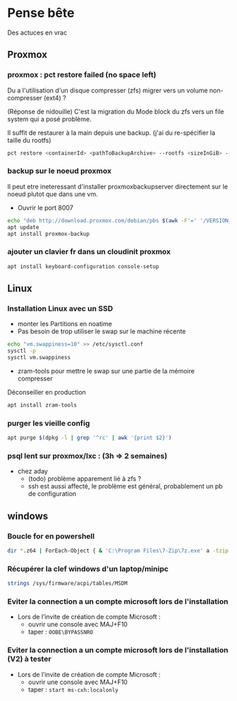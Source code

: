 # Pense bête

Des actuces en vrac

## Proxmox

### proxmox : pct restore failed (no space left)

Du a l'utilisation d'un disque compresser (zfs) migrer vers un volume non-compresser (ext4) ?

(Réponse de nidouille) C'est la migration du Mode block du zfs vers un file system qui a posé problème.

Il suffit de restaurer à la main depuis une backup. (j'ai du re-spécifier la taille du rootfs)

```bash
pct restore <containerId> <pathToBackupArchive> --rootfs <sizeInGiB> --storage <nameOfTargetStorage>
```

### backup sur le noeud proxmox

Il peut etre ineteressant d'installer proxmoxbackupserver directement sur le noeud plutot que dans une vm.

- Ouvrir le port 8007

```bash
echo "deb http://download.proxmox.com/debian/pbs $(awk -F'=' '/VERSION_CODENAME/ {print $2;}' /etc/os-release) pbs-no-subscription" >> /etc/apt/sources.list
apt update
apt install proxmox-backup
```

### ajouter un clavier fr dans un cloudinit proxmox

```bash
apt install keyboard-configuration console-setup
```

## Linux

### Installation Linux avec un SSD

* monter les Partitions en noatime
* Pas besoin de trop utiliser le swap sur le machine récente

```bash
echo "vm.swappiness=10" >> /etc/sysctl.conf
sysctl -p
sysctl vm.swappiness
```

* zram-tools pour mettre le swap sur une partie de la mémoire compresser

Déconseiller en production

```bash
apt install zram-tools
```

### purger les vieille config

```bash
apt purge $(dpkg -l | grep '^rc' | awk '{print $2}')
```

### psql lent sur proxmox/lxc : (3h => 2 semaines)

* chez aday
  * (todo) problème apparement lié à zfs ?
  * ssh est aussi affecté, le problème est général, probablement un pb de configuration

## windows

### Boucle for en powershell

```bash
dir *.z64 | ForEach-Object { & 'C:\Program Files\7-Zip\7z.exe' a -tzip $_.BaseName $_.Name }
```

### Récupérer la clef windows d'un laptop/minipc

```bash
strings /sys/firmware/acpi/tables/MSDM
```

### Eviter la connection a un compte microsoft lors de l'installation

* Lors de l’invite de création de compte Microsoft :
  * ouvrir une console avec MAJ+F10
  * taper : ``OOBE\BYPASSNRO``

### Eviter la connection a un compte microsoft lors de l'installation (V2) à tester

* Lors de l’invite de création de compte Microsoft :
  * ouvrir une console avec MAJ+F10
  * taper : ``start ms-cxh:localonly``
